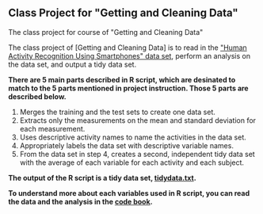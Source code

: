 ## Class Project for "Getting and Cleaning Data"

The class project for course of "Getting and Cleaning Data"

The class project of [Getting and Cleaning Data] is to read in the ["Human Activity Recognition Using Smartphones" data set](http://archive.ics.uci.edu/ml/datasets/Human+Activity+Recognition+Using+Smartphones), perform an analysis on the data set, and output a tidy data set.

**There are 5 main parts described in R script, which are desinated to match to the 5 parts mentioned in project instruction. Those 5 parts are described below.**

1. Merges the training and the test sets to create one data set.
2. Extracts only the measurements on the mean and standard deviation for each measurement. 
3. Uses descriptive activity names to name the activities in the data set.
4. Appropriately labels the data set with descriptive variable names. 
5. From the data set in step 4, creates a second, independent tidy data set with the average of each variable for each activity and each subject.

**The output of the R script is a tidy data set, [tidydata.txt](tidydata.txt).**

**To understand more about each variables used in R script, you can read the data and the analysis in the [code book](CodeBook.md).**

